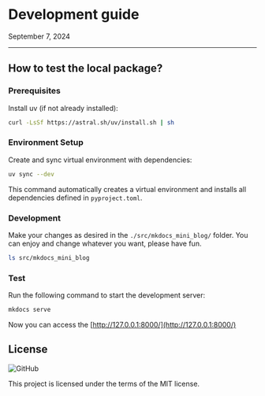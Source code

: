 # Development guide

September 7, 2024

---

## How to test the local package?

### Prerequisites

Install uv (if not already installed):

```bash
curl -LsSf https://astral.sh/uv/install.sh | sh
```

### Environment Setup

Create and sync virtual environment with dependencies:

```bash
uv sync --dev
```

This command automatically creates a virtual environment and installs all dependencies defined in `pyproject.toml`.

### Development

Make your changes as desired in the `./src/mkdocs_mini_blog/` folder. You can enjoy and change whatever you want,
please have fun.

```bash
ls src/mkdocs_mini_blog
```

### Test

Run the following command to start the development server:

```bash
mkdocs serve
```

Now you can access the [http://127.0.0.1:8000/](http://127.0.0.1:8000/)

## License

![GitHub](https://img.shields.io/github/license/dpoulopoulos/mkdocs-mini-blog?style=flat-square)

This project is licensed under the terms of the MIT license.
